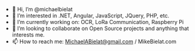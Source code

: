- 👋 Hi, I’m @michaelbielat
- 👀 I’m interested in .NET, Angular, JavaScript, JQuery, PHP, etc.
- 🌱 I’m currently working on: OCR, LoRa Communication, Raspberry Pi
- 💞️ I’m looking to collaborate on Open Source projects and anything that interests me.
- 📫 How to reach me: MichaelABielat@gmail.com / MikeBielat.com

<!---
michaelbielat/michaelbielat is a ✨ special ✨ repository because its `README.md` (this file) appears on your GitHub profile.
You can click the Preview link to take a look at your changes.
--->
